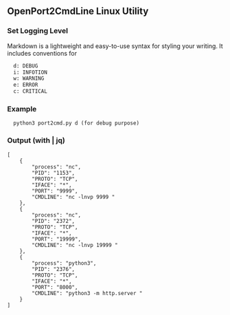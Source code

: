## OpenPort2CmdLine Linux Utility

### Set Logging Level

Markdown is a lightweight and easy-to-use syntax for styling your writing. It includes conventions for

```markdown
  d: DEBUG
  i: INFOTION
  w: WARNING
  e: ERROR
  c: CRITICAL
```
### Example
```
  python3 port2cmd.py d (for debug purpose)
```
### Output (with | jq)
```
[
    {
        "process": "nc", 
        "PID": "1153", 
        "PROTO": "TCP", 
        "IFACE": "*", 
        "PORT": "9999", 
        "CMDLINE": "nc -lnvp 9999 "
    }, 
    {
        "process": "nc", 
        "PID": "2372", 
        "PROTO": "TCP", 
        "IFACE": "*", 
        "PORT": "19999", 
        "CMDLINE": "nc -lnvp 19999 "
    }, 
    {
        "process": "python3", 
        "PID": "2376", 
        "PROTO": "TCP", 
        "IFACE": "*", 
        "PORT": "8000", 
        "CMDLINE": "python3 -m http.server "
    }
]
```


